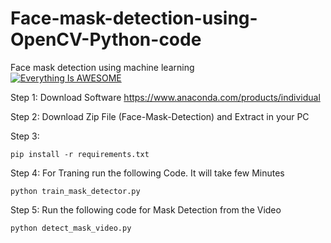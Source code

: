 # Face-mask-detection-using-OpenCV-Python-code
Face mask detection using machine learning<br>
[![Everything Is AWESOME](https://miro.medium.com/max/948/1*gG6IF9t4tfDbuDpmYZNtRw.png)](https://www.youtube.com/watch?v=6TxpBiRKNTs "Everything Is AWESOME")


Step 1:
Download Software
https://www.anaconda.com/products/individual

Step 2:
Download Zip File (Face-Mask-Detection) and Extract in your PC

Step 3:
```
pip install -r requirements.txt
```

Step 4: 
For Traning run the following Code. It will take few Minutes
```
python train_mask_detector.py
```
Step 5:
Run the following code for Mask Detection from the Video

```
python detect_mask_video.py
```

